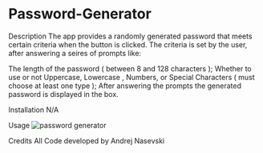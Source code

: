 # Password-Generator

Description
The app provides a randomly generated password that meets certain criteria when the button is clicked. The criteria is set by the user, after answering a seires of prompts like:

The length of the password ( between 8 and 128 characters );
Whether to use or not Uppercase, Lowercase , Numbers, or Special Characters ( must choose at least one type );
After answering the prompts the generated password is displayed in the box.

Installation
N/A

Usage
![password generator](https://github.com/nasevski9/Password-Generator-Javascript/assets/140076217/5d084a81-5dfe-4789-ac96-b34c6fee7145)

Credits
All Code developed by Andrej Nasevski 
